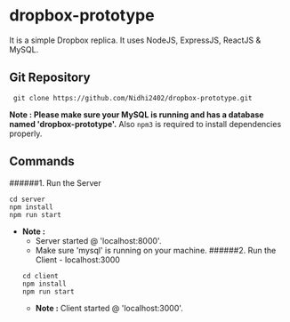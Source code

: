 # dropbox-prototype

 It is a simple Dropbox replica. It uses NodeJS, ExpressJS, ReactJS & MySQL.

 ## Git Repository

 ```
  git clone https://github.com/Nidhi2402/dropbox-prototype.git 
 
```

 **Note : Please make sure your MySQL is running and has a database named 'dropbox-prototype'.** Also `npm3` is required to install dependencies properly.

 ## Commands

 ######1. Run the Server
   ```
   cd server
   npm install
   npm run start
 ```
  - **Note :** 
     - Server started @ 'localhost:8000'.
     - Make sure 'mysql' is running on your machine.
 ######2. Run the Client - localhost:3000
    ```
    cd client
    npm install
    npm run start
    ```
    - **Note :** Client started @ 'localhost:3000'.
